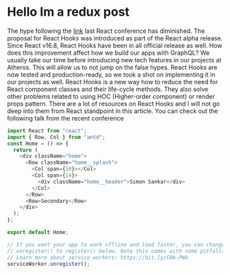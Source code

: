 # Hello Im a redux post

The hype following the [link](http://google.com) last React conference has diminished. The proposal for React Hooks was introduced as part of the React alpha release. Since React v16.8, React Hooks have been in all official release as well. How does this improvement affect how we build our apps with GraphQL? We usually take our time before introducing new tech features in our projects at Atheros. This will allow us to not jump on the false hypes. React Hooks are now tested and production-ready, so we took a shot on implementing it in our projects as well. React Hooks is a new way how to reduce the need for React component classes and their life-cycle methods. They also solve other problems related to using HOC (Higher-order component) or render props pattern. There are a lot of resources on React Hooks and I will not go deep into them from React standpoint in this article. You can check out the following talk from the recent conference

```js
import React from "react";
import { Row, Col } from "antd";
const Home = () => {
  return (
    <div className="home">
      <Row className="home__splash">
        <Col span={10}></Col>
        <Col span={14}>
          <div className="home__header">Simon Sankar</div>
        </Col>
      </Row>
      <Row>Secondary</Row>
    </div>
  );
};

export default Home;

// If you want your app to work offline and load faster, you can change
// unregister() to register() below. Note this comes with some pitfalls.
// Learn more about service workers: https://bit.ly/CRA-PWA
serviceWorker.unregister();
```
